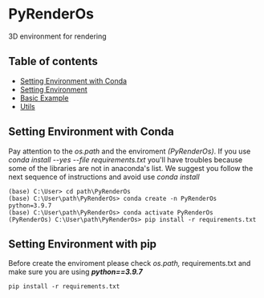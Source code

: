 # PyRenderOs
3D environment for rendering

## Table of contents
* [Setting Environment with Conda](#setting-environment-with-conda)
* [Setting Environment](#setting-environment-with-pip)
* [Basic Example](#example)
* [Utils](#utils)

## Setting Environment with Conda
Pay attention to the _os.path_ and the enviroment _(PyRenderOs)_.
If you use _*conda install --yes --file requirements.txt*_ you'll have troubles because some of the libraries are not in anaconda's list. We suggest you follow the next sequence of instructions and avoid use _conda install_
```
(base) C:\User> cd path\PyRenderOs
(base) C:\User\path\PyRenderOs> conda create -n PyRenderOs python=3.9.7
(base) C:\User\path\PyRenderOs> conda activate PyRenderOs
(PyRenderOs) C:\User\path\PyRenderOs> pip install -r requirements.txt
```

## Setting Environment with pip
Before create the enviroment please check _os.path,_ requirements.txt and make sure you are using **_python==3.9.7_**

```
pip install -r requirements.txt
```